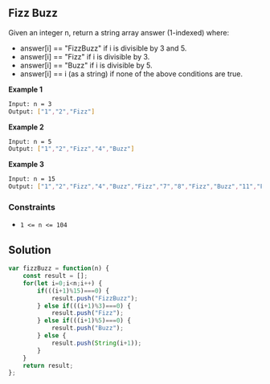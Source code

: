 
##  Fizz Buzz

Given an integer n, return a string array answer (1-indexed) where:

- answer[i] == "FizzBuzz" if i is divisible by 3 and 5.
- answer[i] == "Fizz" if i is divisible by 3.
- answer[i] == "Buzz" if i is divisible by 5.
- answer[i] == i (as a string) if none of the above conditions are true.
 

 


 




**Example 1**
```bash
Input: n = 3
Output: ["1","2","Fizz"]
```
**Example 2**
```bash
Input: n = 5
Output: ["1","2","Fizz","4","Buzz"]
```
**Example 3**
```bash
Input: n = 15
Output: ["1","2","Fizz","4","Buzz","Fizz","7","8","Fizz","Buzz","11","Fizz","13","14","FizzBuzz"]
```

### Constraints

- ```1 <= n <= 104```

    
## Solution

```javascript
var fizzBuzz = function(n) {
    const result = [];
    for(let i=0;i<n;i++) {
        if(((i+1)%15)===0) {
            result.push("FizzBuzz");
        } else if(((i+1)%3)===0) {
            result.push("Fizz");
        } else if(((i+1)%5)===0) {
            result.push("Buzz");
        } else {
            result.push(String(i+1));
        }
    }
    return result;
};
```
